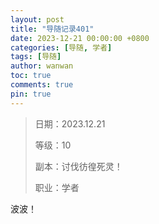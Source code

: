 ```yaml
---
layout: post
title: "导随记录401"
date: 2023-12-21 00:00:00 +0800
categories: [导随, 学者]
tags: [导随]
author: wanwan
toc: true
comments: true
pin: true
---
```

> 日期：2023.12.21
>
> 等级：10
>
> 副本：讨伐彷徨死灵！
>
> 职业：学者

波波！